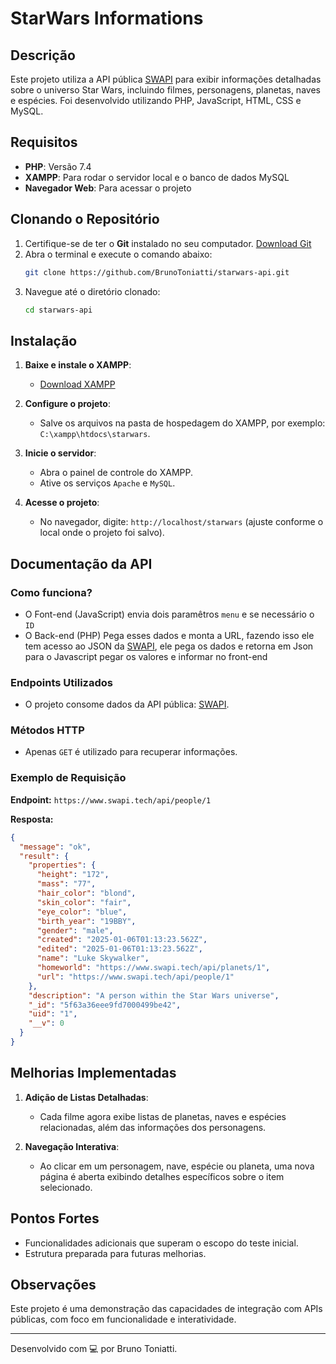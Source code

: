 # StarWars Informations

## Descrição
Este projeto utiliza a API pública [SWAPI](https://www.swapi.tech/api/) para exibir informações detalhadas sobre o universo Star Wars, incluindo filmes, personagens, planetas, naves e espécies. Foi desenvolvido utilizando PHP, JavaScript, HTML, CSS e MySQL.

## Requisitos
- **PHP**: Versão 7.4
- **XAMPP**: Para rodar o servidor local e o banco de dados MySQL
- **Navegador Web**: Para acessar o projeto

## Clonando o Repositório
1. Certifique-se de ter o **Git** instalado no seu computador. [Download Git](https://git-scm.com/)
2. Abra o terminal e execute o comando abaixo:
   ```bash
   git clone https://github.com/BrunoToniatti/starwars-api.git
   ```
3. Navegue até o diretório clonado:
   ```bash
   cd starwars-api
   ```

## Instalação
1. **Baixe e instale o XAMPP**:
   - [Download XAMPP](https://www.apachefriends.org/index.html)
  
2. **Configure o projeto**:
   - Salve os arquivos na pasta de hospedagem do XAMPP, por exemplo: `C:\xampp\htdocs\starwars`.

3. **Inicie o servidor**:
   - Abra o painel de controle do XAMPP.
   - Ative os serviços `Apache` e `MySQL`.

4. **Acesse o projeto**:
   - No navegador, digite: `http://localhost/starwars` (ajuste conforme o local onde o projeto foi salvo).

## Documentação da API
### Como funciona?
- O Font-end (JavaScript) envia dois paramêtros `menu` e se necessário o `ID`
- O Back-end (PHP) Pega esses dados e monta a URL, fazendo isso ele tem acesso ao JSON da [SWAPI](https://www.swapi.tech/api/), ele pega os dados e retorna em Json para o Javascript pegar os valores e informar no front-end

### Endpoints Utilizados
- O projeto consome dados da API pública: [SWAPI](https://www.swapi.tech/api/).

### Métodos HTTP
- Apenas `GET` é utilizado para recuperar informações.

### Exemplo de Requisição
**Endpoint:** `https://www.swapi.tech/api/people/1`

**Resposta:**
```json
{
  "message": "ok",
  "result": {
    "properties": {
      "height": "172",
      "mass": "77",
      "hair_color": "blond",
      "skin_color": "fair",
      "eye_color": "blue",
      "birth_year": "19BBY",
      "gender": "male",
      "created": "2025-01-06T01:13:23.562Z",
      "edited": "2025-01-06T01:13:23.562Z",
      "name": "Luke Skywalker",
      "homeworld": "https://www.swapi.tech/api/planets/1",
      "url": "https://www.swapi.tech/api/people/1"
    },
    "description": "A person within the Star Wars universe",
    "_id": "5f63a36eee9fd7000499be42",
    "uid": "1",
    "__v": 0
  }
}
```

## Melhorias Implementadas
1. **Adição de Listas Detalhadas**:
   - Cada filme agora exibe listas de planetas, naves e espécies relacionadas, além das informações dos personagens.

2. **Navegação Interativa**:
   - Ao clicar em um personagem, nave, espécie ou planeta, uma nova página é aberta exibindo detalhes específicos sobre o item selecionado.

## Pontos Fortes
- Funcionalidades adicionais que superam o escopo do teste inicial.
- Estrutura preparada para futuras melhorias.

## Observações
Este projeto é uma demonstração das capacidades de integração com APIs públicas, com foco em funcionalidade e interatividade.

---

Desenvolvido com 💻 por Bruno Toniatti.
